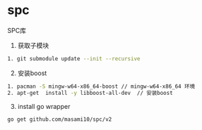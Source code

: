 # spc
SPC库

1. 获取子模块
```bash
1. git submodule update --init --recursive
```

2. 安装boost
```bash
1. pacman -S mingw-w64-x86_64-boost // mingw-w64-x86_64 环境
2. apt-get  install -y libboost-all-dev  // 安装boost
```

3. install go wrapper
```bash
go get github.com/masami10/spc/v2
```